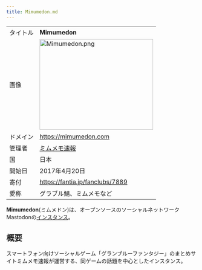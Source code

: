 ```yaml
---
title: Mimumedon.md
---
```

<div>

|          |                                                                                                                                                                                                                 |
|----------|-----------------------------------------------------------------------------------------------------------------------------------------------------------------------------------------------------------------|
| タイトル | **Mimumedon**                                                                                                                                                                                                   |
| 画像     | [<img src="/images/thumb/b/b3/Mimumedon.png/300px-Mimumedon.png" srcset="/images/b/b3/Mimumedon.png 1.5x" width="300" height="240" alt="Mimumedon.png" />](/%E3%83%95%E3%82%A1%E3%82%A4%E3%83%AB:Mimumedon.png) |
| ドメイン | <a href="https://mimumedon.com" rel="nofollow">https://mimumedon.com</a>                                                                                                                                        |
| 管理者   | <a href="https://gran-matome.com/" rel="nofollow">ミムメモ速報</a>                                                                                                                                              |
| 国       | 日本                                                                                                                                                                                                            |
| 開始日   | 2017年4月20日                                                                                                                                                                                                   |
| 寄付     | <a href="https://fantia.jp/fanclubs/7889" rel="nofollow">https://fantia.jp/fanclubs/7889</a>                                                                                                                    |
| 愛称     | グラブル鯖、ミムメモなど                                                                                                                                                                                        |

**Mimumedon**(ミムメドン)は、オープンソースのソーシャルネットワークMastodonの[インスタンス](/%E3%82%A4%E3%83%B3%E3%82%B9%E3%82%BF%E3%83%B3%E3%82%B9 "インスタンス")。

## 概要

スマートフォン向けソーシャルゲーム「グランブルーファンタジー」のまとめサイトミムメモ速報が運営する、同ゲームの話題を中心としたインスタンス。

</div>

